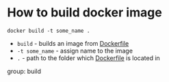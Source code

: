# How to build docker image

```docker
docker build -t some_name .
```

- `build` - builds an image from [Dockerfile](https://onelinerhub.com/docker/dockerfile-example) 
- `-t some_name` - assign name to the image
- `.` - path to the folder which [Dockerfile](https://onelinerhub.com/docker/dockerfile-example) is located in

group: build

